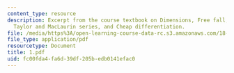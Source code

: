 ```yaml
---
content_type: resource
description: Excerpt from the course textbook on Dimensions, Free fall, Integration,
  Taylor and MacLaurin series, and Cheap differentiation.
file: /media/https%3A/open-learning-course-data-rc.s3.amazonaws.com/18-098-street-fighting-mathematics-january-iap-2008/fc00fda4fa6d39df205bedb0141efac0_1.pdf
file_type: application/pdf
resourcetype: Document
title: 1.pdf
uid: fc00fda4-fa6d-39df-205b-edb0141efac0
---
```

